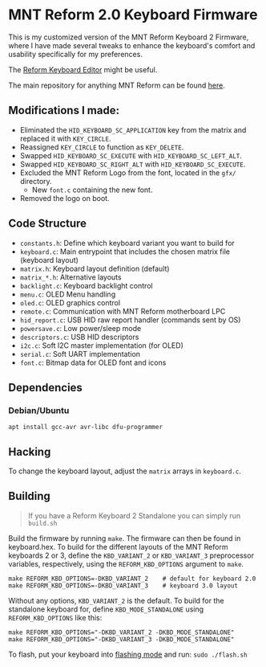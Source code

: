 # MNT Reform 2.0 Keyboard Firmware

This is my customized version of the MNT Reform Keyboard 2 Firmware, where I have made several tweaks to enhance the keyboard's comfort and usability specifically for my preferences.

The [Reform Keyboard Editor](https://mntre.com/media/reform_md/reform-keyboard-editor/index.html) might be useful.

The main repository for anything MNT Reform can be found [here](https://source.mnt.re/reform/reform/).

## Modifications I made:

- Eliminated the `HID_KEYBOARD_SC_APPLICATION` key from the matrix and replaced it with `KEY_CIRCLE`.
- Reassigned `KEY_CIRCLE` to function as `KEY_DELETE`.
- Swapped `HID_KEYBOARD_SC_EXECUTE` with `HID_KEYBOARD_SC_LEFT_ALT`.
- Swapped `HID_KEYBOARD_SC_RIGHT_ALT` with `HID_KEYBOARD_SC_EXECUTE`.
- Excluded the MNT Reform Logo from the font, located in the `gfx/` directory.
  - New `font.c` containing the new font.
- Removed the logo on boot.

## Code Structure

- `constants.h`: Define which keyboard variant you want to build for
- `keyboard.c`: Main entrypoint that includes the chosen matrix file (keyboard layout)
- `matrix.h`: Keyboard layout definition (default)
- `matrix_*.h`: Alternative layouts
- `backlight.c`: Keyboard backlight control
- `menu.c`: OLED Menu handling
- `oled.c`: OLED graphics control
- `remote.c`: Communication with MNT Reform motherboard LPC
- `hid_report.c`: USB HID raw report handler (commands sent by OS)
- `powersave.c`: Low power/sleep mode
- `descriptors.c`: USB HID descriptors
- `i2c.c`: Soft I2C master implementation (for OLED)
- `serial.c`: Soft UART implementation
- `font.c`: Bitmap data for OLED font and icons

## Dependencies

### Debian/Ubuntu

`apt install gcc-avr avr-libc dfu-programmer`

## Hacking

To change the keyboard layout, adjust the `matrix` arrays in `keyboard.c`.

## Building

> If you have a Reform Keyboard 2 Standalone you can simply run `build.sh`

Build the firmware by running `make`. The firmware can then be found in
keyboard.hex. To build for the different layouts of the MNT Reform keyboards 2
or 3, define the `KBD_VARIANT_2` or `KBD_VARIANT_3` preprocessor variables,
respectively, using the `REFORM_KBD_OPTIONS` argument to `make`.

    make REFORM_KBD_OPTIONS=-DKBD_VARIANT_2    # default for keyboard 2.0
    make REFORM_KBD_OPTIONS=-DKBD_VARIANT_3    # keyboard 3.0 layout

Without any options, `KBD_VARIANT_2` is the default. To build for the
standalone keyboard for, define `KBD_MODE_STANDALONE` using
`REFORM_KBD_OPTIONS` like this:

    make REFORM_KBD_OPTIONS="-DKBD_VARIANT_2 -DKBD_MODE_STANDALONE"
    make REFORM_KBD_OPTIONS="-DKBD_VARIANT_3 -DKBD_MODE_STANDALONE"

To flash, put your keyboard into [flashing mode](https://mntre.com/reform2/handbook/parts.html#keyboard-firmware) and run:
`sudo ./flash.sh`
